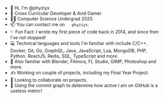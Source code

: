- 👋 Hi, I’m @phyziyx
- 👀 Cross Curricular Developer & Avid Gamer
- 👨‍🎓 Computer Science Undergrad 2025.
- 📫 You can contact me on <img src="https://discord.com/assets/3437c10597c1526c3dbd98c737c2bcae.svg" width="14" height="14"> `phyziyx`.
- ✨ Fun Fact: I wrote my first piece of code back in 2014, and since then I've not stopped!
- 💻 Technical languages and tools I'm familiar with include C/C++, Docker, Git, Go, GraphQL, Java, JavaScript, Lua, MongoDB, PHP, Python, ReactJS, Redis, SQL, TypeScript and more.
- 🎨 Also familiar with Blender, Filmora, FL Studio, GIMP, Photoshop and more.
- ✍ Working on couple of projects, including my Final Year Project.
- 💞️ Looking to collaborate on projects.
- 🧠 Using the commit graph to determine how active I am on GitHub is a useless metric!

<!---
  Peeking huh?
--->

